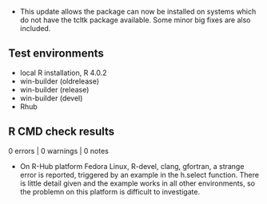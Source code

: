 * This update allows the package can now be installed on systems which do not have the tcltk package available.  Some minor big fixes are also included.

## Test environments
* local R installation, R 4.0.2
* win-builder (oldrelease)
* win-builder (release)
* win-builder (devel)
* Rhub

## R CMD check results

0 errors | 0 warnings | 0 notes

* On R-Hub platform Fedora Linux, R-devel, clang, gfortran, a strange error is reported, triggered by an example in the h.select function.  There is little detail given and the example works in all other environments, so the problemn on this platform is difficult to investigate.
